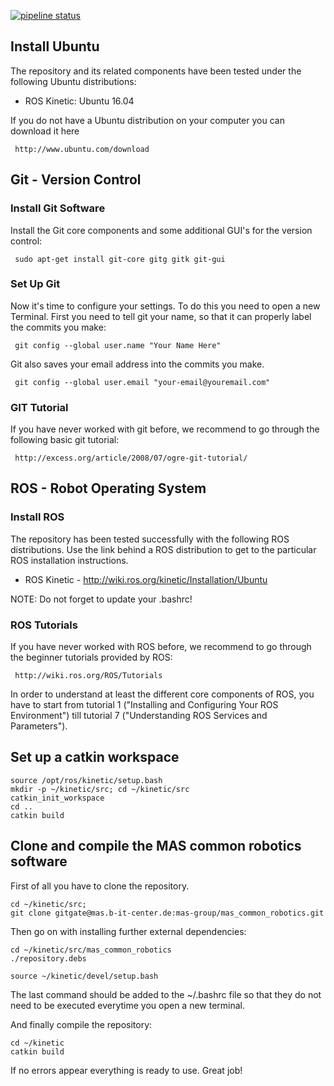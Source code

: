 
[![pipeline status](https://mas.b-it-center.de/gitgate/mas-group/mas_common_robotics/badges/kinetic/pipeline.svg)](https://mas.b-it-center.de/gitgate/mas-group/mas_common_robotics/commits/kinetic)

## Install Ubuntu
The repository and its related components have been tested under the following Ubuntu distributions:

- ROS Kinetic: Ubuntu 16.04

If you do not have a Ubuntu distribution on your computer you can download it here

     http://www.ubuntu.com/download

## Git - Version Control
### Install Git Software
Install the Git core components and some additional GUI's for the version control:

     sudo apt-get install git-core gitg gitk git-gui

### Set Up Git
Now it's time to configure your settings. To do this you need to open a new Terminal. First you need to tell git your name, so that it can properly label the commits you make:

     git config --global user.name "Your Name Here"

Git also saves your email address into the commits you make.

     git config --global user.email "your-email@youremail.com"


### GIT Tutorial
If you have never worked with git before, we recommend to go through the following basic git tutorial:

     http://excess.org/article/2008/07/ogre-git-tutorial/


## ROS - Robot Operating System
### Install ROS
The repository has been tested successfully with the following ROS distributions. Use the link behind a ROS distribution to get to the particular ROS installation instructions.

- ROS Kinetic - http://wiki.ros.org/kinetic/Installation/Ubuntu

NOTE: Do not forget to update your .bashrc!


### ROS Tutorials
If you have never worked with ROS before, we recommend to go through the beginner tutorials provided by ROS:

     http://wiki.ros.org/ROS/Tutorials

In order to understand at least the different core components of ROS, you have to start from tutorial 1 ("Installing and Configuring Your ROS Environment") till tutorial 7 ("Understanding ROS Services and Parameters").

## Set up a catkin workspace

    source /opt/ros/kinetic/setup.bash
    mkdir -p ~/kinetic/src; cd ~/kinetic/src
    catkin_init_workspace
    cd ..
    catkin build

## Clone and compile the MAS common robotics software
First of all you have to clone the repository.

    cd ~/kinetic/src;
    git clone gitgate@mas.b-it-center.de:mas-group/mas_common_robotics.git

Then go on with installing further external dependencies:

    cd ~/kinetic/src/mas_common_robotics
    ./repository.debs

    source ~/kinetic/devel/setup.bash

The last command should be added to the ~/.bashrc file so that they do not need to be executed everytime you open a new terminal.


And finally compile the repository:

    cd ~/kinetic
    catkin build

If no errors appear everything is ready to use. Great job!
